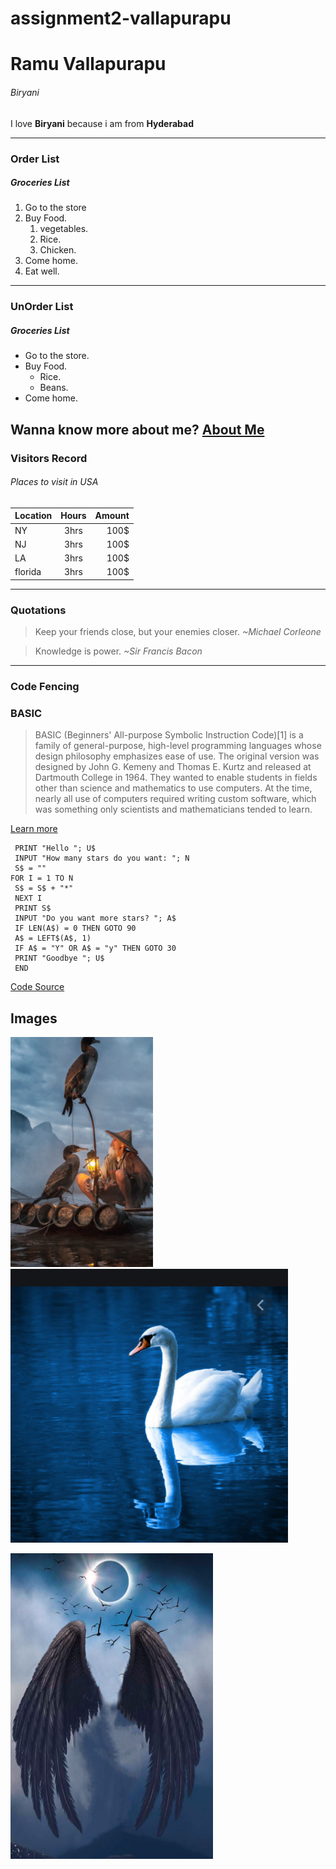 # assignment2-vallapurapu
# Ramu Vallapurapu
###### Biryani

I love **Biryani** because i am from **Hyderabad**

---
### Order List 

##### Groceries List 

 1. Go to the store
 2. Buy Food.
     1. vegetables.
     2. Rice.
     3. Chicken.
 3. Come home.
 4. Eat well.

 ---

 ### UnOrder List

 ##### Groceries List

 * Go to the store.
 * Buy Food.
    * Rice.
    * Beans.
 * Come home.

 Wanna know more about me? [About Me](https://github.com/s541910/assignment2-vallapurapu/blob/main/AboutMe.md)
 ---
 ### Visitors Record

 ###### Places to visit in USA
 
| Location  |      Hours    |  Amount |
|:----------|:-------------:|--------:|
|   NY |   3hrs        |  100$   |   
|   NJ |   3hrs        |  100$   |   
|  LA |   3hrs        |  100$   |
| florida|    3hrs        | 100$    |


---

### Quotations

> Keep your friends close, but your enemies closer.	
                                    *~Michael Corleone*

> Knowledge is power.
              *~Sir Francis Bacon*

 ---

### Code Fencing

### BASIC
>  BASIC (Beginners' All-purpose Symbolic Instruction Code)[1] is a family of general-purpose, high-level programming languages whose design philosophy emphasizes ease of use. The original version was designed by John G. Kemeny and Thomas E. Kurtz and released at Dartmouth College in 1964. They wanted to enable students in fields other than science and mathematics to use computers. At the time, nearly all use of computers required writing custom software, which was something only scientists and mathematicians tended to learn.

[Learn more](https://en.wikipedia.org/wiki/BASIC)

~~~ INPUT "What is your name: "; U$
 PRINT "Hello "; U$
 INPUT "How many stars do you want: "; N
 S$ = ""
FOR I = 1 TO N
 S$ = S$ + "*"
 NEXT I
 PRINT S$
 INPUT "Do you want more stars? "; A$
 IF LEN(A$) = 0 THEN GOTO 90
 A$ = LEFT$(A$, 1)
 IF A$ = "Y" OR A$ = "y" THEN GOTO 30
 PRINT "Goodbye "; U$
 END
 ~~~
 [Code Source](https://en.wikipedia.org/wiki/BASIC)

 ## Images

 ![Man](images/man.PNG)  ![Jaguar](images/swan.PNG)

  ![Jaguar](images/wings.PNG)





